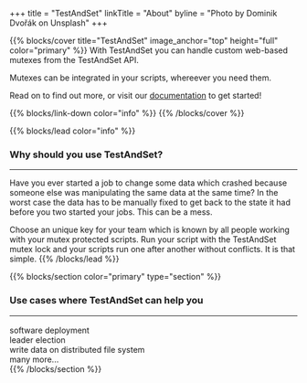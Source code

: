 +++
title = "TestAndSet"
linkTitle = "About"
byline = "Photo by Dominik Dvořák on Unsplash"
+++

{{% blocks/cover title="TestAndSet" image_anchor="top" height="full" color="primary" %}}
With TestAndSet you can handle custom web-based mutexes from the TestAndSet API.

Mutexes can be integrated in your scripts, whereever you need them.

Read on to find out more, or visit our [documentation](/docs/) to get started!

{{% blocks/link-down color="info" %}}
{{% /blocks/cover %}}

{{% blocks/lead color="info" %}}
### Why should you use TestAndSet?
<hr />
Have you ever started a job to change some data which crashed because someone else was manipulating the same data at the same time? In the worst case the data has to be manually fixed to get back to the state it had before you two started your jobs. This can be a mess.

Choose an unique key for your team which is known by all people working with your mutex protected scripts. Run your script with the TestAndSet mutex lock and your scripts run one after another without conflicts. It is that simple.
{{% /blocks/lead %}}

{{% blocks/section color="primary" type="section" %}}
<h3 class="text-center">
Use cases where TestAndSet can help you
<hr />
</h3>
<div class="row text-center">
    <div class="col-3">
    software deployment
    </div>
    <div class="col-3">
    leader election
    </div>
    <div class="col-3">
    write data on distributed file system
    </div>
    <div class="col-3">
    many more...
    </div>
</div>
{{% /blocks/section %}}